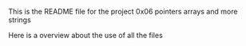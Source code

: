 This is the README file for the project 0x06 pointers arrays and more strings

Here is a overview about the use of all the files


